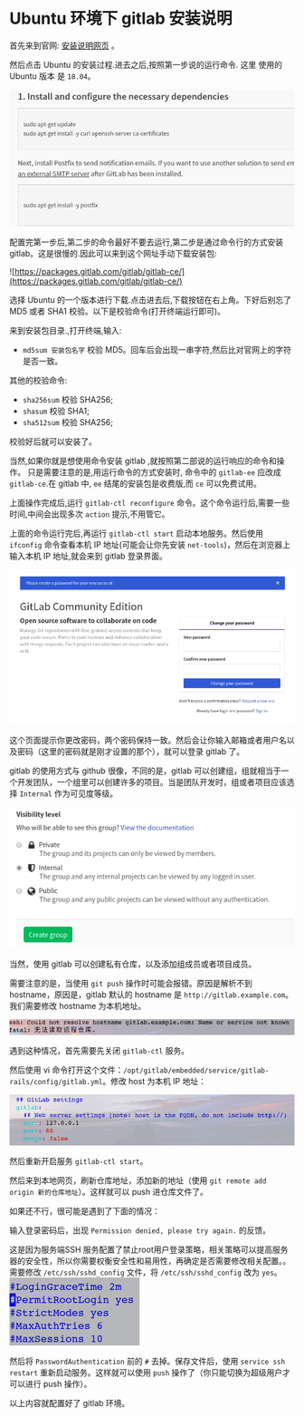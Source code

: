 # Ubuntu 环境下 gitlab 安装说明

首先来到官网: [安装说明网页](https://about.gitlab.com/install/) 。   

然后点击 Ubuntu 的安装过程.进去之后,按照第一步说的运行命令. 这里 使用的 Ubuntu 版本 是 `18.04`。

![gitlab配置](./img/gitlab配置.png)  

配置完第一步后,第二步的命令最好不要去运行,第二步是通过命令行的方式安装 gitlab。这是很慢的.因此可以来到这个网址手动下载安装包:  

![https://packages.gitlab.com/gitlab/gitlab-ce/](https://packages.gitlab.com/gitlab/gitlab-ce/)  

选择 Ubuntu 的一个版本进行下载.点击进去后,下载按钮在右上角。下好后别忘了 MD5 或者 SHA1 校验。以下是校验命令(打开终端运行即可)。

来到安装包目录.,打开终端,输入:  

- `md5sum 安装包名字` 校验 MD5。回车后会出现一串字符,然后比对官网上的字符是否一致。  

其他的校验命令:  

- `sha256sum` 校验 SHA256;
- `shasum` 校验 SHA1;
- `sha512sum` 校验 SHA256;  

校验好后就可以安装了。 

当然,如果你就是想使用命令安装 gitlab ,就按照第二部说的运行响应的命令和操作。 只是需要注意的是,用运行命令的方式安装时, 命令中的 `gitlab-ee` 应改成 `gitlab-ce`.在 gitlab 中, `ee` 结尾的安装包是收费版,而 `ce` 可以免费试用。  

上面操作完成后,运行 `gitlab-ctl reconfigure` 命令。这个命令运行后,需要一些时间,中间会出现多次 `action` 提示,不用管它。 

上面的命令运行完后,再运行 `gitlab-ctl start` 启动本地服务。然后使用 `ifconfig` 命令查看本机 IP 地址(可能会让你先安装 `net-tools`)，然后在浏览器上输入本机 IP 地址,就会来到 gitlab 登录界面。    

![gitlab本地登录页面](./img/gitlab-local.png)  

这个页面提示你更改密码，两个密码保持一致。然后会让你输入邮箱或者用户名以及密码（这里的密码就是刚才设置的那个），就可以登录 gitlab 了。  

gitlab 的使用方式与 github 很像，不同的是，gitlab 可以创建组，组就相当于一个开发团队，一个组里可以创建许多的项目。当是团队开发时，组或者项目应该选择 `Internal` 作为可见度等级。  

![gitlab可见度等级](./img/gitlab-group.png)    

当然，使用 gitlab 可以创建私有仓库，以及添加组成员或者项目成员。

需要注意的是，当使用 `git push` 操作时可能会报错。原因是解析不到  hostname，原因是，gitlab 默认的 hostname 是 `http://gitlab.example.com`。我们需要修改 hostname 为本机地址。  

![git push -u origin master](./img/gitlab-push.png)

遇到这种情况，首先需要先关闭 `gitlab-ctl` 服务。  

然后使用 vi 命令打开这个文件：`/opt/gitlab/embedded/service/gitlab-rails/config/gitlab.yml`。修改 host 为本机 IP 地址：  

![修改 gitlab host](./img/gitlab-settings.png)

然后重新开启服务 `gitlab-ctl start`。  

然后来到本地网页，刷新仓库地址，添加新的地址（使用 `git remote add origin 新的仓库地址`）。这样就可以 push 进仓库文件了。  

如果还不行，很可能是遇到了下面的情况：  

输入登录密码后，出现 `Permission denied, please try again.` 的反馈。  

这是因为服务端SSH 服务配置了禁止root用户登录策略，相关策略可以提高服务器的安全性，所以你需要权衡安全性和易用性，再确定是否需要修改相关配置。。需要修改 `/etc/ssh/sshd_config` 文件，将 `/etc/ssh/sshd_config` 改为 `yes`。 
![PermitRootLogin](img/permitRootLogin.png)  

然后将 `PasswordAuthentication` 前的 `#` 去掉。保存文件后，使用 `service ssh restart` 重新启动服务。这样就可以使用 `push` 操作了（你只能切换为超级用户才可以进行 push 操作）。  

以上内容就配置好了 gitlab 环境。  
